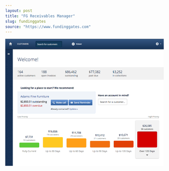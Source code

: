 ```yaml
---
layout: post
title: "FG Receivables Manager"
slug: fundinggates
source: "https://www.fundinggates.com"
---
```


<img src="/screenshots/fundinggates.png">

